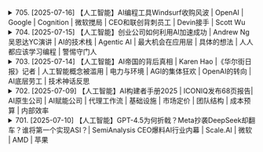 <details>
<summary>705. [2025-07-16] 【人工智能】AI编程工具Windsurf收购风波 | OpenAI | Google | Cognition | 微软搅局 | CEO和联创背刺员工 | Devin接手 | Scott Wu</summary><br>

<a href="https://www.youtube.com/watch?v=sTPFf-mZ7zg" target="_blank">
    <img src="https://img.youtube.com/vi/sTPFf-mZ7zg/maxresdefault.jpg" 
        alt="[Youtube]" width="200">
</a>

# 【人工智能】AI编程工具Windsurf收购风波 | OpenAI | Google | Cognition | 微软搅局 | CEO和联创背刺员工 | Devin接手 | Scott Wu

好的，我已經將您的文稿整理如下：

**標題：Windsurf 收購案始末：AI 程式碼工具競爭白熱化**

**前言：**

大家好，我是最佳拍檔的大飛。本期將回顧持續近兩個月的 Windsurf 收購案。

**事件概述：**

*   Devin 背後的公司 Cognition 正式宣布收購 Windsurf，雙方已簽署協議。
*   此前，Windsurf 創始人帶領部分員工加入 Google DeepMind，其餘員工則加入 Cognition。

**事件來龍去脈：**

1.  **Windsurf 是什麼？**
    *   為程式設計師設計的 AI 程式碼 IDE。
    *   約有 250 多名員工，年收入近 1 億美元。
2.  **OpenAI 收購失敗：**
    *   5 月，OpenAI 曾接近以 30 億美元收購 Windsurf。
    *   但因微軟反對而告吹，因為 Windsurf 是微軟 Copilot 的直接競爭對手，而微軟是 OpenAI 最大的投資方。
    *   OpenAI 的競爭對手 Anthropic 也因此切斷 Windsurf 對 Claude 3 x 的 API 訪問。
3.  **Google 入局：**
    *   排他期結束後，Google 宣布斥資 24 億美元獲得部分 Windsurf 技术的非獨占授權，但不控制公司，也不持有Windsurf的股份。
    *   Google 直接聘用 Windsurf 的 CEO Varun Mohan、聯合創始人 Douglas Chen 及數十名研發員工，加入 Google DeepMind 團隊，專注於 Gemini 模型的代理式編碼 (Agentic coding)工作。
4.  **創始人出走引發爭議：**
    *   Windsurf 剩餘員工沒有得到任何補償，由業務負責人 Jeff Wang 出任臨時 CEO，全球銷售副總裁 Graham Moreno 擔任新任總裁。
    *   Mohan 因此被網友批評為「背刺」員工。
5.  **Cognition 收購：**
    *   Devin 的母公司 Cognition 宣布收購 Windsurf 剩餘團隊，包括知識產權、產品、商標品牌及業務體系。
    *   Windsurf 全體員工 100% 都能獲得這次交易的財務回報，股权取消 vesting cliff，且全體員工所獲得的股权將獲得完全加速行权（fully accelerated vesting）。
    *   Cognition 將把 Windsurf 的能力和技術整合到 Devin 的產品體系中。

**Cognition 的聲明：**

*   Cognition 將擁有 Windsurf 的產品和業務，包括已全面接入最新 Claude 模型的 Windsurf IDE，以及 8200 萬美元 ARR 的業務。
*   Cognition 將能夠更快的推進“構建軟體工程未來”的使命。

**Windsurf 創始人 Varun Mohan 的理念：**

*   畢業於麻省理工學院（MIT），主攻計算機科學。
*   以快速迭代和否定既有的方向著稱。
*   認為公司應果斷放棄舊業務，全力投入新的方向。
*   認為品牌不能賦予公司可以慢下來的特權。
*   認為初創公司的護城河是速度，必須每天都重新證明自己。
*   認為 AI 工具將從「程式碼建議」進化到「端到端的開發支持」。

**業界討論：**

*   Windsurf 的粉絲關心其未來發展。
*   開發者開始動搖，想用回 VS Code 和 Claude Code。
*   有开发者提到Claude Code已经彻底爆发了。
*   市面上已有許多免費和開源的命令列代理工具。
*   Cursor 等 AI IDE 能提供的無非是補全模型和一些 UI 細節。
*   Anthropic 以虧損方式提供 Claude Code，並大幅提高賣給 Cursor 的企業方案價格。
*   Cursor 及其他 UI 封裝工具的機會可能在於本地或開源模型追趕上來。

**總結與展望：**

*   Cognition 收購 Windsurf 算是為這場鬧劇畫上相對圓滿的句號。
*   AI 程式碼工具的競爭日益激烈。
*   大家如何看待 Windsurf 的收購案及 AI IDE 的未來發展？歡迎在評論區留言。

**結語：**

感謝收看本期影片，我們下期再見。

**整理說明：**

*   **分點分段：** 將冗長的文稿分成幾個主題段落，並用條列式清單整理資訊，使其更易於閱讀。
*   **提取重點：** 濃縮了資訊，去除不必要的細節，凸顯了 Windsurf 收購案的關鍵事件、人物、和影響。
*   **簡化語言：** 使用更簡潔明瞭的語言，避免過於專業的術語，使讀者更容易理解。
*   **增加標題：** 為每個段落添加標題，幫助讀者快速找到感興趣的內容。
*   **保留重點人名及公司名稱：** 為了方便讀者查找資料，保留原文中的人名及公司名稱。

希望這個整理對您有幫助！

[model=gemini-2.0-flash,0]


---

</details>

<details>
<summary>704. [2025-07-15] 【人工智能】创业公司如何利用AI加速成功 | Andrew Ng吴恩达YC演讲 | AI的技术栈 | Agentic AI | 最大机会在应用层 | 具体的想法 | 人人都应该学习编程 | 警惕守门人</summary><br>

<a href="https://www.youtube.com/watch?v=ALwnkmcsO9A" target="_blank">
    <img src="https://img.youtube.com/vi/ALwnkmcsO9A/maxresdefault.jpg" 
        alt="[Youtube]" width="200">
</a>

# 【人工智能】创业公司如何利用AI加速成功 | Andrew Ng吴恩达YC演讲 | AI的技术栈 | Agentic AI | 最大机会在应用层 | 具体的想法 | 人人都应该学习编程 | 警惕守门人

好的，以下是整理後的文稿，更著重結構化、更清晰地呈現吳恩達演講的重點：

**主題：吳恩達AI Startup School演講重點回顧（2024年6月）**

**講者：** 吳恩達 (著名人工智能科學家、AI Fund創始人)

**日期：** 2024年7月11日 (回顧日期，演講實際發生在6月)

**核心觀點：**

1.  **AI最大機會在應用層：**

    *   吳恩達認為，AI創業的最大機會不在基礎模型層，而是在應用層。應用層能創造足夠的收入，以支持基礎模型、雲服務和半導體等底層技術的發展。
    *   建議AI創業家將目光聚焦在應用層。

2.  **速度是關鍵：**

    *   執行速度是評估初創公司能否成功的關鍵指標。
    *   AI技術能賦予初創公司「速度優勢」。
    *   分享一系列加速AI應用的最佳實踐，提高創業成功率。

3.  **Agentic AI（代理型AI）的重要性：**

    *   Agentic AI是目前最重要的技術趨勢。
    *   Agentic Workflow打破了傳統大語言模型線性輸出的限制，允許AI系統以更複雜、迭代的方式完成任務，更接近人類專家的思考模式。
    *   通過多次迭代，AI系統可以進行思考、研究、修改，最終產出更高品質的成果。
    *   應用場景包括填寫複雜合規文件、醫療診斷、法律文件推理等。

4.  **專注於具體的想法：**

    *   具體的想法必須具體到工程師可以直接上手開發的程度。
    *   避免模糊的想法，因為具體想法能更快獲得驗證，無論對錯。
    *   高品質的具體想法來自對特定問題的長期深入思考。
    *   早期初創公司，專家的直覺在決策速度上往往優於數據分析。
    *   在任何一個時間點，集中所有資源去全力驗證或證偽一個非常清晰的假設。

5.  **加速構建與反饋循環：**

    *   AI編程助理正在改變軟件的構建方式，尤其是加速了「簡易快速原型」的開發。
    *   鼓勵團隊編寫「不安全」的代码，以加快自測速度，但發佈前需確保安全和可擴展性。
    *   快速行動，同時也要負責地行動，將概念驗證的成本降到足夠低，即使大量原型最终没能投入生产也是可以接受的。

6.  **代碼價值觀的轉變：**

    *   隨著軟件工程成本的下降，代碼的價值已不如從前。
    *   現在的技術架構選擇變得越來越像可以輕鬆反悔的「雙向門」。

7.  **學習編程的重要性：**

    *   反駁「AI會自動編程，所以人們不應該再學編程」的論點。
    *   工具的進步總是讓更多人掌握一項技能，而非更少。
    *   現在是時候讓每個崗位的人都去學習編程了。
    *   學習編程，並非要親自編寫每一行代碼，而是學會如何引導AI為你編程。

8.  **產品管理的瓶頸：**

    *   產品管理（包括獲取用戶反饋、決策開發功能等）日益成為流程的瓶頸。
    *   建議可以考虑增加产品经理的配比。

9.  **建立快速反饋機制：**

    *   依靠產品直覺、找三五個朋友同時試用、找三到十個陌生人獲取反饋。
    *   A/B測試不僅是在方案A和B之間做出選擇，更重要的是通過分析數據來打磨和校準自身的直覺。

10. **深刻理解AI本身：**

    *   真正「懂」AI的團隊擁有顯著優勢。
    *   熟悉各種AI工具和「構建模塊」（如提示詞工程、AI Agent工作流、RAG等），可以快速組合成一年前無法構建的軟件。

**問答環節重點：**

*   **AGI過度炒作：** 在未來很長一段時間裡，仍然會有大量工作是人類能做而AI做不了的。
*   **善用工具至關重要：** 掌握並善用AI工具的人將比不使用AI的人更強大。
*   **警惕炒作：** 警惕那些讓某些企業顯得比實際上更強大的炒作敘事（如AI末日論、AI導致失業、大模型會扼殺初創公司）。
*   **AI Agent的累計效應：** 建議开发者初期不用太過擔心Token成本，並着力于设计软件架构，讓在不同基礎模块的提供商之間切換變得相對容易。
*   **普及AI知識的風險：**
    *   風險一：未能足夠快地讓所有人跟上步伐。
    *   風險二：出現扼殺創新的「守門人」。 警告一些公司正利用被誇大的「AI風險」來遊說監管機構，試圖打壓開源社區。
*   **保護開源：** 呼籲阻止對開源和開放權重模型的攻擊。

**總結：**

吳恩達的演講強調了在AI領域創業的速度、應用、和深入理解技術的重要性。他鼓勵創業家們專注於具體的想法，並快速迭代和驗證，同時要警惕過度的炒作，並積極參與到AI知識的普及和開源的保護中。

**这份整理稿的改进之处：**

*   **结构化：** 将内容分成主题明确的部分，方便快速阅读和查找。
*   **重点突出：** 提炼了吴恩达演讲的核心观点，并用加粗字体强调。
*   **语言精炼：** 避免了冗余的描述，用更简洁的语言表达关键信息。
*   **可读性增强：** 使用了项目符号、段落等排版方式，增强了可读性。

希望这份整理稿对您有所帮助!

[model=gemini-2.0-flash,0]


---

</details>

<details>
<summary>703. [2025-07-14] 【人工智能】AI帝国的背后真相 | Karen Hao |《华尔街日报》记者 | 人工智能概念被滥用 | 电力与环境 | AGI的集体狂欢 | OpenAI的转向 | AI底层劳工 | 技术神话反思</summary><br>

<a href="https://www.youtube.com/watch?v=yzVmTauyj_o" target="_blank">
    <img src="https://img.youtube.com/vi/yzVmTauyj_o/maxresdefault.jpg" 
        alt="[Youtube]" width="200">
</a>

# 【人工智能】AI帝国的背后真相 | Karen Hao |《华尔街日报》记者 | 人工智能概念被滥用 | 电力与环境 | AGI的集体狂欢 | OpenAI的转向 | AI底层劳工 | 技术神话反思

好的，我來整理一下這篇文稿，使其更清晰、更易讀：

**標題： 解構AI帝國：數據、算力與資本如何重塑世界**

**引言：**

當我們每天使用AI生成文案、圖片甚至影片時，是否想過這些看似神奇的技術背後，正運行著一個由數據、算力和資本構成的龐大帝國？本期影片將回顧《華爾街日報》科技記者郝珂靈（Karen Hao）在Novara Media的專訪，深入了解這個正在成型的「AI帝國」是如何運作的，以及它背後隱藏的系統性風險。

**內容概要：**

**1.  AI概念的模糊性：**

*   「人工智能」這個術語誕生於1956年，由約翰·麥卡錫創造，最初用於學術營銷。
*   如今，OpenAI、Google等巨頭談論的AI，本質上是深度學習，一種機器學習的子類，通過神經網絡對海量數據進行模式計算。
*   公眾容易將其與科幻作品中的通用智能混淆，忽視其作為特定技術工具的本質，導致認知偏差，也難以評估技術的真實影響。

**2.  資源爭奪：**

*   **能源消耗：** AI技術的突破伴隨著算力需求的指數級增長。未來五年，全球AI數據中心的能源消耗將大幅增加，且主要依賴化石燃料。例如，得克薩斯州重新啟用燃煤電廠為AI訓練提供電力。
*   **水資源：** 全球67%的新建AI數據中心選址在乾旱或半乾旱地區。例如，Google計劃在烏拉圭首都建設數據中心，每天消耗大量淡水。

**3.  企業的蛻變：**

*   **美國：** AI領域的競爭是關於「通用人工智能（AGI）」的集體狂歡，但商業案例模糊不清。
*   **中國：** AI企業以具體場景為導向，強調技術與實體經濟的結合，路線更為務實。
*   無論哪種模式，都可能陷入「技術萬能論」的陷阱，忽視技術的真實邊界和社會成本。
*   **OpenAI的轉型：** 從非營利組織轉型為營利性公司，停止開源技術，與微軟達成獨家協議，背離了創立時的「開放、透明」原則。

**4.  矽谷精英的樣本： Sam Altman**

*   Sam Altman擅長「願景營銷」，精通資本、技術、政策三界，成為AI產業的關鍵人物。

**5.  全球供應鏈的暗角：**

*   **對全球南方勞動力的剝削：**
    *   OpenAI依賴肯尼亞工人進行內容審核，以低廉的報酬處理極端內容，導致工人出現PTSD症狀。
    *   自動駕駛數據標注領域，委內瑞拉難民在哥倫比亞成為AI數據標注工人，長時間工作導致健康惡化。
*   企業將心理創傷成本完全轉嫁給弱勢勞工。

**6.  AI對民主制度的衝擊：**

*   數據中心選址繞過公眾參與。
*   《人工智能創新法案》實際上凍結了各州制定本地監管政策的權力。
*   技術合法性面臨挑戰，因為AI服務建立在對全球南方勞工的剝削和對環境法規的踐踏之上。

**7.  反抗力量：**

*   在智利，社區組織阻止了Google建設耗水型數據中心。
*   在美國，藝術家集體起訴Stable Diffusion。
*   在歐盟，《人工智能法案》建立了技術風險分級制度。

**8.  破局的關鍵：**

*   抓住AI供應鏈的薄弱環節，例如數據獲取、算力消耗、勞工權益和政策監管。
*   普通公眾可以行使數據權利，支持通過倫理認證的AI產品，參與社區技術聽證會等。

**9.  技術神話的反思：**

*   避免陷入技術精英構建的二元敘事陷阱，忽視技術發展的漸進性和複雜性。
*   缺乏社會制衡的技術革命可能異化為新的剝削工具。
*   AI技術的未來取決於我們能否建立民主參與機制，確保技術進步服務於公共利益，而非資本擴張。

**結語：**

郝珂靈警告，如果放任AI巨頭的「帝國式擴張」，未來可能出現「技術封建主義」。因此，我們需要在每個環節建立民主參與機制，確保技術進步服務於公共利益，而非資本擴張。

**整理說明：**

*   **結構化：** 將原文內容分為幾個關鍵部分，每個部分都有明確的標題和子標題，使整體結構更清晰。
*   **精簡：** 刪除了一些重複或不必要的細節，保留了核心信息。
*   **更清晰的語言：** 部分句子進行了潤飾，使其更容易理解。
*   **重點突出：** 對於重要的觀點或例子，進行了強調，例如使用粗體。

希望這樣的整理能幫助您更好地理解和使用這篇文稿。 請隨時提出您的修改意見和建議。

[model=gemini-2.0-flash,0]


---

</details>

<details>
<summary>702. [2025-07-09] 【人工智能】AI构建者手册2025 | ICONIQ发布68页报告| AI原生公司 | AI赋能公司 | 代理工作流 | 基础设施 | 市场定价 | 团队结构 | 成本预算 | 内部效率</summary><br>

<a href="https://www.youtube.com/watch?v=k7GbXs5dIbk" target="_blank">
    <img src="https://img.youtube.com/vi/k7GbXs5dIbk/maxresdefault.jpg" 
        alt="[Youtube]" width="200">
</a>

# 【人工智能】AI构建者手册2025 | ICONIQ发布68页报告| AI原生公司 | AI赋能公司 | 代理工作流 | 基础设施 | 市场定价 | 团队结构 | 成本预算 | 内部效率

好的，我已經整理了你提供的文稿，使其更簡潔易懂，並突出重點。以下是整理後的版本：

**主題：2025年AI產品開發實戰經驗分享**

**核心觀點：** AI領域的討論重點已從“要不要做AI”轉向“怎麼把AI做好”。企業專注於產品開發、團隊建設和成本控制等實際問題。

**報告重點：** ICONIQ資本發布了一份報告，拆解了300家開發AI產品的軟體公司的實戰經驗。

**AI公司分類：**

*   **AI原生公司：** 核心產品完全由AI驅動，價值來自模型訓練和推理。產品迭代速度快，規模化比例高（47%）。
*   **AI賦能公司：**
    *   在旗艦產品中嵌入AI功能（占31%）。
    *   開發獨立於核心業務的AI產品（占37%）。
    *   AI是提升現有產品價值的工具。

**產品開發：**

*   **熱門產品類型：**
    *   **代理工作流 (Agent Workflow):** 讓AI自主完成任務（AI原生公司更積極）。
    *   **垂直領域AI應用**
    *   **水平領域AI應用**
*   **模型使用：**
    *   80%的公司依賴第三方AI API (如GPT, Claude, Gemini)。
    *   高增長公司更傾向於微調或自研模型。
    *   多模型策略越來越普遍。
    *   面向客戶的產品，準確性最重要；內部使用的AI工具，成本最重要。
*   **訓練與适配：** 檢索增強生成RAG和微調fine-tuning是常見方法。
*   **部署難題：** 幻覺現象、可解釋性、證明投資回報率ROI。

**基礎設施：**

*   68%的公司完全使用雲服務。
*   面臨供應商選擇、服務等級協議SLA、成本管理等問題。

**市場與定價：**

*   混合定價（訂閱+按使用量）是主流。
*   AI賦能公司將AI作為增值項，但長期來看可能需調整定價。

**合規：**

*   多數公司仍在“應付”合規，未來需加強AI倫理和治理。
*   Human-in-the-loop確保AI的公平和安全。

**團隊：**

*   公司規模越大，越可能有專門的AI領導。
*   AI/機器學習工程師、數據科學家、AI產品經理是常見崗位，但招人難。
*   公司傾向於自己培養AI人才。

**成本：**

*   AI賦能公司的研發預算中，AI開發成本占比約10%-20%，且比例在上升。
*   產品发布前人才成本高，規模化階段基础设施和雲成本高。
*   API使用費是最難控制的成本。

**內部效率提升：**

*   內部AI生產力預算增加。
*   編碼輔助效果最好。
*   需解決“找不到合適使用場景”和“難以證明ROI”的問題。

**AI工具棧：**

*   PyTorch和TensorFlow是流行的深度學習框架。
*   AWS SageMaker和OpenAI的微調服務也很受歡迎。
*   LangChain和Hugging Face簡化提示詞鏈和模型接口。
*   GitHub Copilot是編碼輔助工具的領導者。

**總結與建議：**

*   AI開發進入深水區，競爭點在於穩定性、合規性和經濟性。
*   AI原生公司和AI賦能公司都能找到定位。
*   多模型策略和定制化是關鍵。
*   成本控制和合規性日益重要。
*   內部AI工具落地是重點。
*   明確AI解決問題的價值，控制API成本，盡早建立合規體系，重視內部AI工具的落地。

**備註：**

*   一些具體數據（例如百分比）已在整理中保留。
*   口語化的表達已調整為更正式的書面語。
*   省略了感謝詞和結語，使其更簡潔。

這個版本更像是重點摘要，方便快速了解文章核心內容。如果您需要更詳細的整理，例如更精確的段落劃分或更深入的內容提煉，請隨時告訴我。

[model=gemini-2.0-flash,0]


---

</details>

<details>
<summary>701. [2025-07-10] 【人工智能】GPT-4.5为何折戟？Meta抄袭DeepSeek却翻车？谁将第一个实现ASI？| SemiAnalysis CEO爆料AI行业内幕 | Scale.AI | 微软 | AMD | 苹果</summary><br>

<a href="https://www.youtube.com/watch?v=s7eaY5gKu_M" target="_blank">
    <img src="https://img.youtube.com/vi/s7eaY5gKu_M/maxresdefault.jpg" 
        alt="[Youtube]" width="200">
</a>

# 【人工智能】GPT-4.5为何折戟？Meta抄袭DeepSeek却翻车？谁将第一个实现ASI？| SemiAnalysis CEO爆料AI行业内幕 | Scale.AI | 微软 | AMD | 苹果

好的，我已經仔細閱讀了您提供的文稿，並將其整理如下：

**核心主題：**

*   SemiAnalysis CEO Dylan Patel 與 AI 大 V Matthew Berman 的訪談，揭露了 AI 產業內幕，重點探討 Meta、OpenAI、蘋果等科技巨頭在 AI 競賽中的現況與未來。
*   主要圍繞 Meta Llama 模型的困境、GPT-4.5 的失敗、蘋果 AI 發展的落後、以及誰能率先實現 ASI 超級人工智能等議題。

**整理後的重點摘要：**

1.  **Meta Llama 模型困境：**
    *   Llama 4 未達預期，Behemoth 等模型可能永遠不會發布。
    *   Llama 團隊試圖模仿 DeepSeek 的 MoE 架構但失敗，導致資源浪費。
    *   Patel 認為 Meta 缺乏技術領導者，導致研究方向錯誤。
    *   收購 Scale AI 和高薪挖角 OpenAI 員工，凸顯了 Meta 在 AI 領域的焦慮。

2.  **ASI 超級人工智能競賽：**
    *   超級智能成為科技巨頭的敘事邏輯，爭奪對權力的控制。
    *   Ilya Sutskever 引領了這波趨勢，創辦 SSI 並堅定追求 ASI。
    *   小扎對 ASI 的信仰轉變，源於對 AI 潛在市場的渴望。

3.  **GPT-4.5 的失敗：**
    *   內部代號 Orion，原被寄望成為 GPT-5，但最終被認為「沒什麼用，而且太慢」。
    *   過度參數化導致泛化能力不足，訓練代碼中的 bug 也影響了進程。
    *   數據量不足，撞上了數據牆。
    *   Strawberry 的推理技術，讓 OpenAI 意識到更有效率的提升模型品質的方式。

4.  **OpenAI 與微軟的關係：**
    *   兩家公司的合作協議複雜，存在潛在的利益衝突。
    *   OpenAI 尋求更多合作夥伴，降低對微軟的依賴。
    *   雙方都在防備彼此，未來發展充滿不確定性。

5.  **蘋果在 AI 競賽中的落後：**
    *   蘋果保守的策略、對開源文化的疏離、與英偉達的歷史宿怨、以及缺乏 AI 研究氛圍，導致難以吸引頂尖人才。
    *   蘋果表面上強調設備端 AI，但實際上也在押注雲端 AI。

6.  **英偉達與 AMD 的芯片競爭：**
    *   AMD 在系統集成、軟件生態和開發者體驗方面仍落後於英偉達。
    *   英偉達擠壓雲服務商利潤，AMD 則與雲服務商積極合作。
    *   AI 公司的芯片選擇取決於 AMD 的價格。

7.  **Grok 和 xAI：**
    *   Grok-3 表現超出預期，在深度研究和時事總結方面突出。
    *   AI 的核心方法在各公司之間差異不大。

8.  **AI 對勞動力的影響：**
    *   AI 可能在十年內導致 20% 的工作崗位被自動化，衝擊創意性的白領工作。
    *   初級軟件工程師市場將受到巨大衝擊。

9.  **誰將率先實現 ASI？**
    *   Patel 認為 OpenAI 最有可能，其次是 Anthropic。
    *   谷歌、Meta 和 xAI 將展開激烈競爭。

**建議：**

*   **標題優化：** 可以考慮更具吸引力的標題，例如：「AI 產業內幕：Meta、OpenAI、蘋果的競逐與困境」
*   **段落分明：** 可以將每個主題下的內容，拆分為更小的段落，增加可讀性。
*   **關鍵字強調：** 使用粗體或不同顏色標記關鍵字，幫助讀者快速掌握重點。
*   **補充資訊：** 如果可以，補充一些背景資訊，例如 SemiAnalysis 和 Dylan Patel 的介紹。

希望這個整理對您有所幫助！如果您有其他需要，請隨時告訴我。

[model=gemini-2.0-flash,0]


---

</details>

